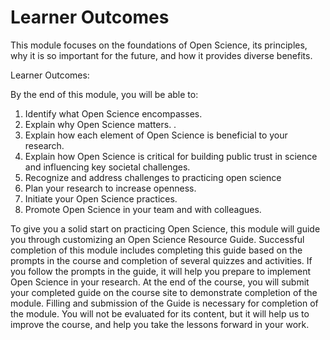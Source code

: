 # Learner Outcomes

This module focuses on the foundations of Open Science, its principles, why it is so important for the future, and how it provides diverse benefits.

Learner Outcomes: 

By the end of this module, you will be able to:

1. Identify what Open Science encompasses.
1. Explain why Open Science matters. .
1. Explain how each element of Open Science is beneficial to your research.
1. Explain how Open Science is critical for building public trust in science and influencing key societal challenges.
1. Recognize and address challenges to practicing open science 
1. Plan your research to increase openness.
1. Initiate your Open Science practices.
1. Promote Open Science in your team and with colleagues.

To give you a solid start on practicing Open Science, this module will guide you through customizing an Open Science Resource Guide. Successful completion of this module includes completing this guide based on the prompts in the course and completion of several quizzes  and activities.  If you follow the prompts in the guide, it will help you prepare to implement Open Science in your research.  At the end of the course, you will submit your completed guide on the course site to demonstrate completion of the module.  Filling and submission of the Guide is necessary for completion of the module. You will not be evaluated for its content, but it will help us to improve the course, and help you take the lessons forward in your work.

